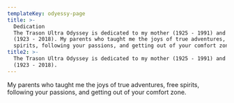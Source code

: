```yaml
---
templateKey: odyessy-page
title: >-
  Dedication                                                                                                                                                                                                                             
  The Trason Ultra Odyssey is dedicated to my mother (1925 - 1991) and my father
  (1923 - 2018). My parents who taught me the joys of true adventures, free
  spirits, following your passions, and getting out of your comfort zone. 
title2: >-
  The Trason Ultra Odyssey is dedicated to my mother (1925 - 1991) and my father
  (1923 - 2018).
---
```

My parents who taught me the joys of true adventures, free spirits, following your passions, and getting out of your comfort zone.
